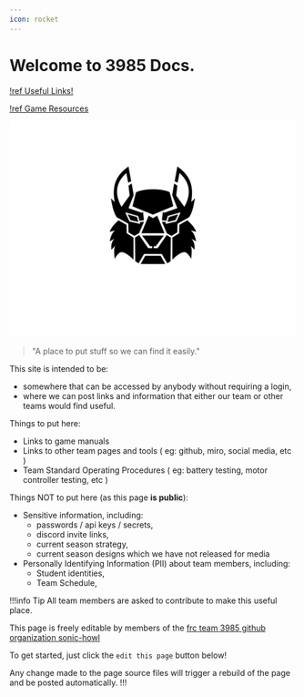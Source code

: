 ```yaml
---
icon: rocket
---
```

# **Welcome to 3985 Docs.**

[!ref Useful Links!](/references/links.md)

[!ref Game Resources](/seasons/2025/game-resources.md)

![](/sonic-howl-logo.svg)

> "A place to put stuff so we can find it easily."

This site is intended to be:
- somewhere that can be accessed by anybody without requiring a login,
- where we can post links and information that either our team or other teams would find useful.

Things to put here:
- Links to game manuals
- Links to other team pages and tools ( eg: github, miro, social media, etc )
- Team Standard Operating Procedures ( eg: battery testing, motor controller testing, etc )  

Things NOT to put here (as this page **is public**):
- Sensitive information, including:
  - passwords / api keys / secrets, 
  - discord invite links,
  - current season strategy,
  - current season designs which we have not released for media
- Personally Identifying Information (PII) about team members, including:
  - Student identities,
  - Team Schedule,

!!!info Tip
All team members are asked to contribute to make this useful place. 

This page is freely editable by members of the [frc team 3985 github organization sonic-howl](https://github.com/sonic-howl)

To get started, just click the `edit this page` button below!

Any change made to the page source files will trigger a rebuild of the page and be posted automatically. 
!!!

